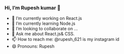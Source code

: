 ### Hi, I’m Rupesh kumar 👋

- 🔭 I’m currently working on React.js
- 🌱 I’m currently learning Node.js
- 👯 I’m looking to collaborate on ...
- 💬 Ask me about React.js& CSS.
- 📫 How to reach me:  @rupesh_621 is my instagram id 
- 😄 Pronouns: Rupesh
